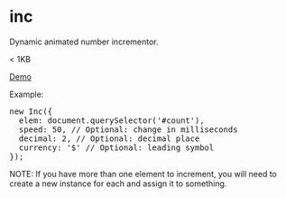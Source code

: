 # inc
Dynamic animated number incrementor.

<p>&#60; 1KB</p>
<p><a href="http://codepen.io/depthdev/pen/fFuKH" target="_blank">Demo</a></p>
<p>Example:</p>
<pre>
new Inc({
  elem: document.querySelector('#count'),
  speed: 50, // Optional: change in milliseconds
  decimal: 2, // Optional: decimal place
  currency: '$' // Optional: leading symbol
});
</pre>

<p>NOTE: If you have more than one element to increment, you will need to create a new instance for each and assign it to something.</p>
